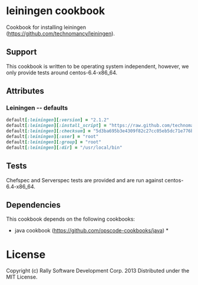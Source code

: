 # leiningen cookbook
Cookbook for installing leiningen (https://github.com/technomancy/leiningen).

## Support
This cookbook is written to be operating system independent, however, we only provide tests around centos-6.4-x86_64.

## Attributes 

### Leiningen -- defaults
```ruby
default[:leiningen][:version] = "2.1.2"
default[:leiningen][:install_script] = "https://raw.github.com/technomancy/leiningen/#{leiningen[:version]}/bin/lein"
default[:leiningen][:checksum] = "5d3ba695b3e4309f82c27cc05eb5dc71e776b5b092515469a15090446cd811a5"
default[:leiningen][:user] = "root"
default[:leiningen][:group] = "root"
default[:leiningen][:dir] = "/usr/local/bin"
```

## Tests
Chefspec and Serverspec tests are provided and are run against centos-6.4-x86_64.

## Dependencies
This cookbook depends on the following cookbooks:

* java cookbook (https://github.com/opscode-cookbooks/java) *

# License
Copyright (c) Rally Software Development Corp. 2013
Distributed under the MIT License.
